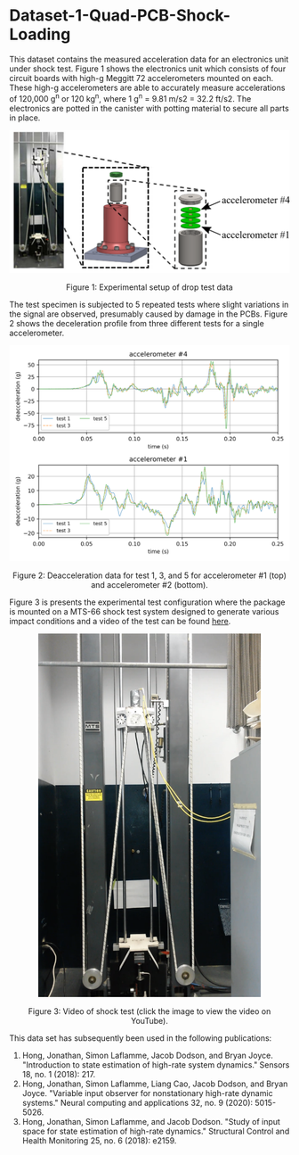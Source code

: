 # Dataset-1-Quad-PCB-Shock-Loading

This dataset contains the measured acceleration data for an electronics unit under shock test. Figure 1 shows the electronics unit which consists of four circuit boards with high-g Meggitt 72 accelerometers mounted on each. These high-g accelerometers are able to accurately measure accelerations of 120,000 g<sup>n</sup> or 120 kg<sup>n</sup>, where 1 g<sup>n</sup> = 9.81 m/s2 = 32.2 ft/s2. The electronics are potted in the canister with potting material to secure all parts in place. 



<p align="center">
<img src="images/test_setup.png" alt="drawing" width="600"/>
</p>
<p align="center">
Figure 1: Experimental setup of drop test data
</p>

The test specimen is subjected to 5 repeated tests where slight variations in the signal are observed, presumably caused by damage in the PCBs. Figure 2 shows the deceleration profile from three different tests for a single accelerometer.

<p align="center">
<img src="images/candata.png" alt="drawing" width="600"/>
</p>
<p align="center">
Figure 2: Deacceleration data for test 1, 3, and 5 for accelerometer #1 (top) and accelerometer #2 (bottom). 
</p>

Figure 3 is presents the experimental test configuration where the package is mounted on a MTS-66 shock test system designed to generate various impact conditions and a video of the test can be found <a href="https://www.youtube.com/watch?v=Azxv1YyBkQw&ab_channel=ARTS-LabattheUniversityofSouthCarolina">here</a>.

<p align="center">
<a href="https://www.youtube.com/watch?v=Azxv1YyBkQw&ab_channel=ARTS-LabattheUniversityofSouthCarolina"><img src="images/shock_test_system.png" alt="Shock test impact testing" width="400"></a>  
</p>
<p align="center">
Figure 3: Video of shock test (click the image to view the video on YouTube). 
</p>



This data set has subsequently been used in the following publications:
1. Hong, Jonathan, Simon Laflamme, Jacob Dodson, and Bryan Joyce. "Introduction to state estimation of high-rate system dynamics." Sensors 18, no. 1 (2018): 217.
1. Hong, Jonathan, Simon Laflamme, Liang Cao, Jacob Dodson, and Bryan Joyce. "Variable input observer for nonstationary high-rate dynamic systems." Neural computing and applications 32, no. 9 (2020): 5015-5026.
1. Hong, Jonathan, Simon Laflamme, and Jacob Dodson. "Study of input space for state estimation of high-rate dynamics." Structural Control and Health Monitoring 25, no. 6 (2018): e2159.
























